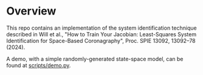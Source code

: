 # Overview
This repo contains an implementation of the system identification technique described in 
Will et al., "How to Train Your Jacobian: Least-Squares System Identification for Space-Based 
Coronagraphy", Proc. SPIE 13092, 13092–78 (2024).

A demo, with a simple randomly-generated state-space model, can be found at 
[scripts/demo.py](./scripts/demo.py).
